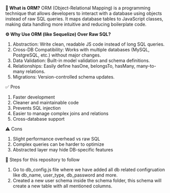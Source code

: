 **🧠 What is ORM?**
ORM (Object-Relational Mapping) is a programming technique that allows developers to interact with a database using objects instead of raw SQL queries.
It maps database tables to JavaScript classes, making data handling more intuitive and reducing boilerplate code.

**⚙️ Why Use ORM (like Sequelize) Over Raw SQL?**
1. Abstraction: Write clean, readable JS code instead of long SQL queries.
2. Cross-DB Compatibility: Works with multiple databases (MySQL, PostgreSQL, etc.) without major changes.
3. Data Validation: Built-in model validation and schema definitions.
4. Relationships: Easily define hasOne, belongsTo, hasMany, many-to-many relations.
5. Migrations: Version-controlled schema updates.

✅ Pros
1. Faster development
2. Cleaner and maintainable code
3. Prevents SQL injection
4. Easier to manage complex joins and relations
5. Cross-database support

⚠️ Cons
1. Slight performance overhead vs raw SQL
2. Complex queries can be harder to optimize
3. Abstracted layer may hide DB-specific features

📖 Steps for this repository to follow
1. Go to db_config.js file where we have added all db related configruation like db_name, user_type, db_password and more.
2. Created a new user schema inside the schema folder, this schema will create a new table with all mentioned columns.

